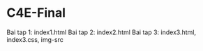 # C4E-Final
Bai tap 1: index1.html
Bai tap 2: index2.html
Bai tap 3:
index3.html, index3.css, img-src
